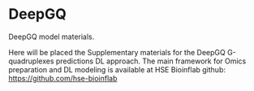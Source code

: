 # DeepGQ
DeepGQ model materials.

Here will be placed the Supplementary materials for the DeepGQ G-quadruplexes predictions DL approach.
The main framework for Omics preparation and DL modeling is available at HSE Bioinflab github: https://github.com/hse-bioinflab